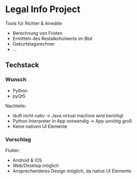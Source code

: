 # Legal Info Project

Tools für Richter & Anwälte
* Berechnung von Fristen
* Ermitteln des Restalkoholwerts im Blut
* Geburtstagsrechner
* ...


## Techstack

### Wunsch

* Python
* pyQt5

Nachteile:

* läuft nicht nativ &rarr; Java virtual machine wird benötigt
* Python Interpreter in App notwendig &rarr; App unnötig groß
* Keine nativen UI Elemente


### Vorschlag

Flutter:

* Android & iOS
* Web/Desktop möglich
* Ansprechenderes Design möglich, da native UI Elemente

